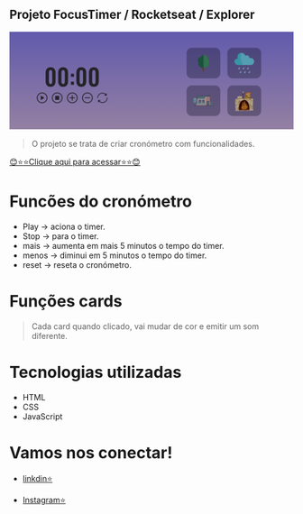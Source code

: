 ## Projeto FocusTimer / Rocketseat / Explorer

![preview](./img/preview.png)

> O projeto se trata de criar cronómetro com funcionalidades.

[😊⭐⭐Clique aqui para acessar⭐⭐😊](https://romeusorionaet.github.io/FocusTimer/)

# Funcões do cronómetro

- Play -> aciona o timer.
- Stop -> para o timer.
- mais -> aumenta em mais 5 minutos o tempo do timer.
- menos -> diminui em 5 minutos o tempo do timer.
- reset -> reseta o cronómetro.

# Funções cards

> Cada card quando clicado, vai mudar de cor e emitir um som diferente. 

# Tecnologias utilizadas
- HTML
- CSS
- JavaScript

# Vamos nos conectar!
- [linkdin⭐](https://www.linkedin.com/in/romeu-soares-87749a231/)

- [Instagram⭐](http://instagram.com/romeusoaresdesouto)
